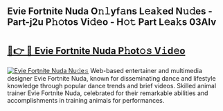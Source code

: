 ## Evie Fortnite Nuda O𝚗𝚕yf𝚊ns L𝚎a𝚔ed N𝚞𝚍es - Part-j2u P𝚑𝚘tos Vi𝚍𝚎o - H𝚘𝚝 Part L𝚎a𝚔s 03AIv

# <h2><a href="http://kfcctrg.oniu.top/?m=Evie+Fortnite+Nuda">🔗👉 🔴 Evie Fortnite Nuda P𝚑ot𝚘𝚜 V𝚒d𝚎o</a></h2>

[![Evie Fortnite Nuda Nu𝚍e𝚜](https://i.imgur.com/0qMVB7G.gif)](http://kfcctrg.oniu.top/?m=Evie+Fortnite+Nuda)
Web-based entertainer and multimedia designer Evie Fortnite Nuda, known for disseminating dance and lifestyle knowledge through popular dance trends and brief videos. Skilled animal trainer Evie Fortnite Nuda, celebrated for their remarkable abilities and accomplishments in training animals for performances.  
